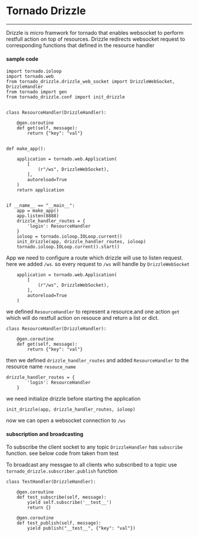 # Tornado Drizzle
----
Drizzle is micro framwork  for tornado that enables websocket to perform restfull action on top of resources. Drizzle redirects websocket request to corresponding functions that defined in the resource handler
#### sample code
```
import tornado.ioloop
import tornado.web
from tornado_drizzle.drizzle_web_socket import DrizzleWebSocket, DrizzleHandler
from tornado import gen
from tornado_drizzle.conf import init_drizzle


class ResourceHandler(DrizzleHandler):

    @gen.coroutine
    def get(self, message):
        return {"key": "val"}


def make_app():

    application = tornado.web.Application(
        [
            (r"/ws", DrizzleWebSocket),
        ],
        autoreload=True
    )
    return application


if __name__ == "__main__":
    app = make_app()
    app.listen(8888)
    drizzle_handler_routes = {
        'login': ResourceHandler
    }
    ioloop = tornado.ioloop.IOLoop.current()
    init_drizzle(app, drizzle_handler_routes, ioloop)
    tornado.ioloop.IOLoop.current().start()

```
App we need to configure a route which drizzle will use to listen request.
here we added `/ws`. so every request to `/ws` will handle by `DrizzleWebSocket`
```
    application = tornado.web.Application(
        [
            (r"/ws", DrizzleWebSocket),
        ],
        autoreload=True
    )
```


we defined `ResourceHandler` to represent a resource.and one action `get` which will do restfull action  on resouce and return a list or dict.
```
class ResourceHandler(DrizzleHandler):

    @gen.coroutine
    def get(self, message):
        return {"key": "val"}

```
then we defined `drizzle_handler_routes` and added `ResourceHandler` to the resource name `resouce_name`
```
drizzle_handler_routes = {
        'login': ResourceHandler
    }
```

we need initialize drizzle before starting the application
```
init_drizzle(app, drizzle_handler_routes, ioloop)
```

now we can open a websocket connection to `/ws`

#### subscription and broadcasting
To subscribe the client socket to any topic `DrizzleHandler` has `subscribe` function. see below code from taken from test

To broadcast any messgae to all clients who subscribed to a topic use
`tornado_drizzle.subscriber.publish` function

```
class TestHandler(DrizzleHandler):

    @gen.coroutine
    def test_subscribe(self, message):
        yield self.subscribe('__test__')
        return {}

    @gen.coroutine
    def test_publish(self, message):
        yield publish("__test__", {"key": "val"})
```
